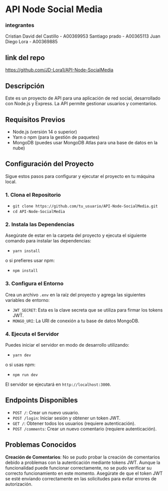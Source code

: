 # API Node Social Media
### integrantes
Cristian David del Castillo - A00369953
Santiago prado - A00365113
Juan Diego Lora - A00369885
## link del repo
https://github.com/JD-Lora1/API-Node-SocialMedia

## Descripción

Este es un proyecto de API para una aplicación de red social, desarrollado con Node.js y Express. La API permite gestionar usuarios y comentarios.

## Requisitos Previos

- Node.js (versión 14 o superior)
- Yarn o npm (para la gestión de paquetes)
- MongoDB (puedes usar MongoDB Atlas para una base de datos en la nube)

## Configuración del Proyecto

Sigue estos pasos para configurar y ejecutar el proyecto en tu máquina local.

### 1. Clona el Repositorio

- `git clone https://github.com/tu_usuario/API-Node-SocialMedia.git`
- `cd API-Node-SocialMedia`

### 2. Instala las Dependencias

Asegúrate de estar en la carpeta del proyecto y ejecuta el siguiente comando para instalar las dependencias:

- `yarn install`

o si prefieres usar npm:

- `npm install`

### 3. Configura el Entorno

Crea un archivo `.env` en la raíz del proyecto y agrega las siguientes variables de entorno:

- `JWT_SECRET`: Esta es la clave secreta que se utiliza para firmar los tokens JWT.
- `MONGO_URI`: La URI de conexión a tu base de datos MongoDB.

### 4. Ejecuta el Servidor

Puedes iniciar el servidor en modo de desarrollo utilizando:

- `yarn dev`

o si usas npm:

- `npm run dev`

El servidor se ejecutará en `http://localhost:3000`.

## Endpoints Disponibles

- `POST /`: Crear un nuevo usuario.
- `POST /login`: Iniciar sesión y obtener un token JWT.
- `GET /`: Obtener todos los usuarios (requiere autenticación).
- `POST /comments`: Crear un nuevo comentario (requiere autenticación).

## Problemas Conocidos

**Creación de Comentarios**: No se pudo probar la creación de comentarios debido a problemas con la autenticación mediante tokens JWT. Aunque la funcionalidad puede funcionar correctamente, no se pudo verificar su correcto funcionamiento en este momento. Asegúrate de que el token JWT se esté enviando correctamente en las solicitudes para evitar errores de autorización.
